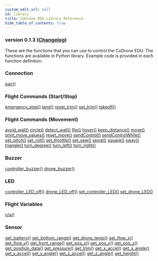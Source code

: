 ```yaml
---
custom_edit_url: null
id: library
title: CoDrone EDU Library Reference
hide_table_of_contents: true
---
```


<h3 class="homeDocLandingVersion">version 0.1.3 (<a class="orange-link" href="/doc-v2/docs/codrone-mini/python/changelog">Changelog</a>)</h3>
These are the functions that you can use to control the CoDrone EDU. The functions are available in Python library. Example code is provided in each function definition.

<div class="boxLanding">
  <div class="parentContainer">
  <div class="box-reference-shadow">
  <h3>Connection</h3>
    <a href="/doc-v2/docs/codrone-edu/python/Connection/01-pair">pair()</a>
    <br />
   </div>
    <div class="box-reference-shadow margin-top-30"> 
        <h3>Flight Commands (Start/Stop)</h3>
            <a href="/doc-v2/docs/codrone-edu/python/Flight-Commands-Start-Stop/01-emergency_stop">emergency_stop()</a>
            <a href="/doc-v2/docs/codrone-edu/python/Flight-Commands-Start-Stop/02-land">land()</a>
            <a href="/doc-v2/docs/codrone-edu/python/Flight-Commands-Start-Stop/03-reset_trim/">reset_trim()</a>
            <a href="/doc-v2/docs/codrone-edu/python/Flight-Commands-Start-Stop/04-set_trim">set_trim()</a>
            <a href="/doc-v2/docs/codrone-edu/python/Flight-Commands-Start-Stop/05-take_off">takeoff()</a>
    </div>
    <div class="box-reference-shadow margin-top-30"> 
        <h3>Flight Commands (Movement)</h3>
        <a href="/doc-v2/docs/codrone-edu/python/Flight-Commands-Movement/01-avoid_wall">avoid_wall()</a>
        <a href="/doc-v2/docs/codrone-edu/python/Flight-Commands-Movement/02-circle">circle()</a>
        <a href="/doc-v2/docs/codrone-edu/python/Flight-Commands-Movement/03-detect_wall">detect_wall()</a>
        <a href="/doc-v2/docs/codrone-edu/python/Flight-Commands-Movement/04-flip">flip()</a>
        <a href="/doc-v2/docs/codrone-edu/python/Flight-Commands-Movement/05-hover">hover()</a>
        <a href="/doc-v2/docs/codrone-edu/python/Flight-Commands-Movement/06-keep_distance">keep_distance()</a>
        <a href="/doc-v2/docs/codrone-edu/python/Flight-Commands-Movement/07-move">move()</a>
        <a href="/doc-v2/docs/codrone-edu/python/Flight-Commands-Movement/08-print_move_values">print_move_values()</a>  
        <a href="/doc-v2/docs/codrone-edu/python/Flight-Commands-Movement/09-reset_move">reset_move()</a>
        <a href="/doc-v2/docs/codrone-edu/python/Flight-Commands-Movement/10-sendControl">sendControl()</a>
        <a href="/doc-v2/docs/codrone-edu/python/Flight-Commands-Movement/11-sendControlWhile">sendControlWhile()</a>
        <a href="/doc-v2/docs/codrone-edu/python/Flight-Commands-Movement/12-set_pitch">set_pitch()</a>  
        <a href="/doc-v2/docs/codrone-edu/python/Flight-Commands-Movement/13-set_roll">set_roll()</a>
        <a href="/doc-v2/docs/codrone-edu/python/Flight-Commands-Movement/14-set_throttle">set_throttle()</a>
        <a href="/doc-v2/docs/codrone-edu/python/Flight-Commands-Movement/15-set_yaw">set_yaw()</a>
        <a href="/doc-v2/docs/codrone-edu/python/Flight-Commands-Movement/16-spiral">spiral()</a>    
        <a href="/doc-v2/docs/codrone-edu/python/Flight-Commands-Movement/17-square">square()</a>  
        <a href="/doc-v2/docs/codrone-edu/python/Flight-Commands-Movement/18-sway">sway()</a>
        <a href="/doc-v2/docs/codrone-edu/python/Flight-Commands-Movement/19-triangle">triangle()</a>
        <a href="/doc-v2/docs/codrone-edu/python/Flight-Commands-Movement/20-turn_degree">turn_degree()</a>
        <a href="/doc-v2/docs/codrone-edu/python/Flight-Commands-Movement/21-turn_left">turn_left()</a>  
        <a href="/doc-v2/docs/codrone-edu/python/Flight-Commands-Movement/22-turn_right">turn_right()</a>     
  </div>
    <div class="box-reference-shadow margin-top-30"> 
        <h3>Buzzer</h3>
         <a href="/doc-v2/docs/codrone-edu/python/Buzzer/01-controller_buzzer/">controller_buzzer()</a>
         <a href="/doc-v2/docs/codrone-edu/python/Buzzer/02-drone_buzzer/">drone_buzzer()</a>      
  </div>
    <div class="box-reference-shadow margin-top-30"> 
        <h3>LED</h3>
        <a href="/doc-v2/docs/codrone-edu/python/LED/01-controller_LED_off">controller_LED_off()</a>
        <a href="/doc-v2/docs/codrone-edu/python/LED/02-drone_LED_off">drone_LED_off()</a>
        <a href="/doc-v2/docs/codrone-edu/python/LED/03-set_controller_LED">set_controller_LED()</a>
        <a href="/doc-v2/docs/codrone-edu/python/LED/04-set_drone_LED">set_drone_LED()</a>
  </div>
  </div>
  <div  class="parentContainer">
    <div class="boxLanding">
       <div class="box-reference-shadow"> 
            <h3> Flight Variables</h3>
            <a href="#">n/a()</a>
        </div>
    </div>
     <div class="box-reference-shadow margin-top-30"> 
            <h3>Sensor</h3>
                <a href="/doc-v2/docs/codrone-edu/python/Sensors/01-get_battery">get_battery()</a>
                <a href="/doc-v2/docs/codrone-edu/python/Sensors/02-get_bottom_range">get_bottom_range()</a>
                <a href="/doc-v2/docs/codrone-edu/python/Sensors/03-get_drone_temp">get_drone_temp()</a>
                <a href="/doc-v2/docs/codrone-edu/python/Sensors/05-get_flow_x">get_flow_x()</a>
                <a href="/doc-v2/docs/codrone-edu/python/Sensors/06-get_flow_y">get_flow_y()</a>
                <a href="/doc-v2/docs/codrone-edu/python/Sensors/07-get_front_range">get_front_range()</a>
                <a href="/doc-v2/docs/codrone-edu/python/Sensors/08-get_pos_x">get_pos_x()</a>
                <a href="/doc-v2/docs/codrone-edu/python/Sensors/09-get_pos_y">get_pos_y()</a>
                <a href="/doc-v2/docs/codrone-edu/python/Sensors/10-get_pos_z">get_pos_z()</a>
                <a href="/doc-v2/docs/codrone-edu/python/Sensors/11-get_position_data">get_position_data()</a> 
                <a href="/doc-v2/docs/codrone-edu/python/Sensors/12-get_pressure">get_pressure()</a>
                <a href="/doc-v2/docs/codrone-edu/python/Sensors/13-get_trim">get_trim()</a>
                <a href="/doc-v2/docs/codrone-edu/python/Sensors/14-get_x_accel">get_x_accel()</a> 
                <a href="/doc-v2/docs/codrone-edu/python/Sensors/15-get_x_angle">get_x_angle()</a> 
                <a href="/doc-v2/docs/codrone-edu/python/Sensors/16-get_y_accel">get_y_accel()</a>   
                <a href="/doc-v2/docs/codrone-edu/python/Sensors/17-get_y_angle">get_y_angle()</a> 
                <a href="/doc-v2/docs/codrone-edu/python/Sensors/18-get_z_accel">get_z_accel()</a> 
                <a href="/doc-v2/docs/codrone-edu/python/Sensors/19-get_z_angle">get_z_angle()</a>
                <a href="/doc-v2/docs/codrone-edu/python/Sensors/20-get_height">get_height()</a>                
        </div>
  </div>
</div>
<div class="boxLanding marginTop25">


</div>
